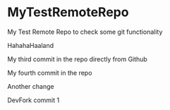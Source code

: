 # MyTestRemoteRepo
My Test Remote Repo to check some git functionality

HahahaHaaland

My third commit in the repo directly from Github 

My fourth commit in the repo

Another change

DevFork commit 1

